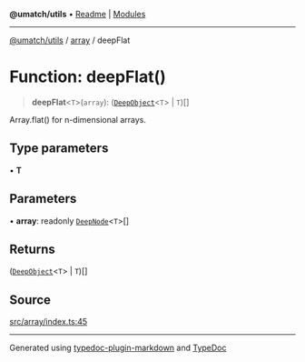 **@umatch/utils** • [Readme](../../index.md) \| [Modules](../../modules.md)

***

[@umatch/utils](../../modules.md) / [array](../index.md) / deepFlat

# Function: deepFlat()

> **deepFlat**\<`T`\>(`array`): ([`DeepObject`](../../index/type-aliases/DeepObject.md)\<`T`\> \| `T`)[]

Array.flat() for n-dimensional arrays.

## Type parameters

• **T**

## Parameters

• **array**: readonly [`DeepNode`](../../index/type-aliases/DeepNode.md)\<`T`\>[]

## Returns

([`DeepObject`](../../index/type-aliases/DeepObject.md)\<`T`\> \| `T`)[]

## Source

[src/array/index.ts:45](https://github.com/umatch-oficial/utils/blob/0b3210d/src/array/index.ts#L45)

***

Generated using [typedoc-plugin-markdown](https://www.npmjs.com/package/typedoc-plugin-markdown) and [TypeDoc](https://typedoc.org/)
